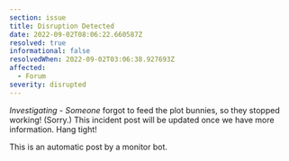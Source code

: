 ```yaml
---
section: issue
title: Disruption Detected
date: 2022-09-02T08:06:22.660587Z
resolved: true
informational: false
resolvedWhen: 2022-09-02T03:06:38.927693Z
affected:
  - Forum
severity: disrupted
---
```

*Investigating* - _Someone_ forgot to feed the plot bunnies, so they stopped working! (Sorry.) This incident post will be updated once we have more information. Hang tight!

This is an automatic post by a monitor bot.
        